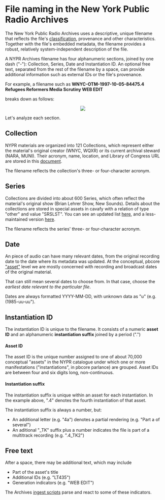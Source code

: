 # File naming in the New York Public Radio Archives #

The New York Public Radio Archives uses a descriptive, unique filename that reflects the file's [classification](https://github.com/MarcosSueiro/nypr-archives-ingest-scripts/blob/master/additionalDocs/archivesClassification.md), provenance and other characteristics. Together with the file's embedded metadata, the filename provides a robust, relatively system-independent description of the file.

A NYPR Archives filename has four alphanumeric sections, joined by one dash ("-"): Collection, Series, Date and Instantiation ID. An optional free text, separated from the rest of the filename by a space, can provide additional information such as external IDs or the file's provenance.

For example, a filename such as
**WNYC-OTM-1997-10-05-84475.4 Refugees Reformers Media Scrutiny WEB EDIT**
  
breaks down as follows:

<p align="center">
          <img src="http://www.plantuml.com/plantuml/png/NP1DQuD048Rl-ok6xSKUX0GCIMv9OmeUqa8LGYazRFLL5ZOhx8x1KFhVkzhceBUPvvtzc6VdMJdkBaQe1fRf_F9-e0TzRTtjdxmMfocGo-rs7IyNyM8bINboCBWgowbYp2OtoMQzaZEOpC4Rwgu1F8MYTHSuJoTKMb5UkewrlT7v-4J7D2l6zse75EZvVejHNp0aOqdxdAgMXKF9oZO69BNreMIjMBUMibJIjn3Htdjmw1ufZcdyeuYooMJUrRNknpmHFoASERJ6e1p2aNuCeZv5bCDf-3yKJ0KoQ1ZwYHSXecS74AFdCRml8NQmLT3_2m00"/>
          </p>
          
Let's analyze each section.

## Collection
NYPR materials are organized into 121 Collections, which represent either the material's original creator (WNYC, WQXR) or its current archival steward (NARA, MUNI). Their acronym, name, location, and Library of Congress URL are stored in this [document](https://github.com/MarcosSueiro/nypr-archives-ingest-scripts/blob/master/currentTemplates/CollectionConcordance.xml).

The filename reflects the collection's three- or four-character acronym.

## Series
Collections are divided into about 600 Series, which often reflect the material's original show (Brian Lehrer Show, New Sounds). Details about the collections are stored in special assets in cavafy with a relation of type "other" and value "SRSLST". You can see an updated list [here](https://cavafy.wnyc.org/assets?q=SRSLST&x=0&y=0&search_fields%5B%5D=relation), and a less-maintained version [here](https://wiki.nypr.digital/display/AR/NYPR+Series+Titles).

The filename reflects the series' three- or four-character acronym.

## Date
An piece of audio can have many relevant dates, from the original recording date to the date where its metadata was updated. At the conceptual, pbcore ["asset"](https://pbcore.org/elements/asset) level we are mostly concerned with recording and broadcast dates of the original material.

That can still mean several dates to choose from. In that case, choose the *earliest date relevant to the particular file*.

Dates are always formatted YYYY-MM-DD, with unknown data as "u" (e.g. (1985-uu-uu").

## Instantiation ID
The instantiation ID is unique to the filename. It consists of a numeric **asset ID** and an alphanumeric **instantiation suffix** joined by a period (".")
#### Asset ID
The asset ID is the unique number assigned to one of about 70,000 conceptual "assets" in the NYPR catalogue under which one or more manifestations ("instantiations", in pbcore parlance) are grouped. Asset IDs are between four and six digits long, non-continuous.
#### Instantiation suffix
The instantiation suffix is unique within an asset for each instantiation. In the example above, ".4" denotes the fourth instantiation of that asset.

The instantiation suffix is always a number, but:
* An additional letter (e.g. "4a") denotes a partial rendering (e.g. "Part a of several")
* An aditional "\_TK" suffix plus a number indicates the file is part of a multitrack recording (e.g. ".4\_TK2")

## Free text
After a space, there may be additional text, which may include
* Part of the asset's title
* Additional IDs (e.g. "LT435")
* Generation indicators (e.g. "WEB EDIT")

The Archives [ingest scripts](https://github.com/MarcosSueiro/nypr-archives-ingest-scripts/tree/master/currentTemplates) parse and react to some of these indicators.
